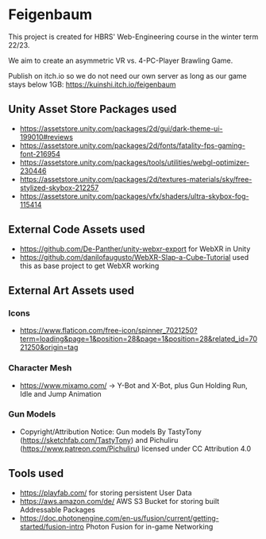 # Feigenbaum
This project is created for HBRS' Web-Engineering course in the winter term 22/23.

We aim to create an asymmetric VR vs. 4-PC-Player Brawling Game.

Publish on itch.io so we do not need our own server as long as our game stays below 1GB: https://kuinshi.itch.io/feigenbaum

## Unity Asset Store Packages used
- https://assetstore.unity.com/packages/2d/gui/dark-theme-ui-199010#reviews
- https://assetstore.unity.com/packages/2d/fonts/fatality-fps-gaming-font-216954
- https://assetstore.unity.com/packages/tools/utilities/webgl-optimizer-230446
- https://assetstore.unity.com/packages/2d/textures-materials/sky/free-stylized-skybox-212257
- https://assetstore.unity.com/packages/vfx/shaders/ultra-skybox-fog-115414


## External Code Assets used
- https://github.com/De-Panther/unity-webxr-export for WebXR in Unity
- https://github.com/danilofaugusto/WebXR-Slap-a-Cube-Tutorial used this as base project to get WebXR working
  
## External Art Assets used

### Icons
- https://www.flaticon.com/free-icon/spinner_7021250?term=loading&page=1&position=28&page=1&position=28&related_id=7021250&origin=tag

### Character Mesh
- https://www.mixamo.com/ -> Y-Bot and X-Bot, plus Gun Holding Run, Idle and Jump Animation

### Gun Models
- Copyright/Attribution Notice: 
  Gun models By TastyTony (https://sketchfab.com/TastyTony) and Pichuliru (https://www.patreon.com/Pichuliru) licensed under CC Attribution 4.0

## Tools used
- https://playfab.com/ for storing persistent User Data
- https://aws.amazon.com/de/ AWS S3 Bucket for storing built Addressable Packages
- https://doc.photonengine.com/en-us/fusion/current/getting-started/fusion-intro Photon Fusion for in-game Networking